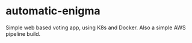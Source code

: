 # automatic-enigma
Simple web based voting app, using K8s and Docker.  Also a simple AWS pipeline build.
